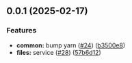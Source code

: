 

## 0.0.1 (2025-02-17)


### Features


* **common:** bump yarn ([#24](https://github.com/atls/services/issues/24)) ([b3500e8](https://github.com/atls/services/commit/b3500e841eff28778a4d69790eb8ee67ee213b7f))
* **files:** service ([#28](https://github.com/atls/services/issues/28)) ([57b6d12](https://github.com/atls/services/commit/57b6d12893d5c10065506e347b1b13715b2f8c36))


